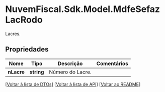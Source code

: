 # NuvemFiscal.Sdk.Model.MdfeSefazLacRodo
Lacres.

## Propriedades

Nome | Tipo | Descrição | Comentários
------------ | ------------- | ------------- | -------------
**nLacre** | **string** | Número do Lacre. | 

[[Voltar à lista de DTOs]](../README.md#documentation-for-models) [[Voltar à lista de API]](../README.md#documentation-for-api-endpoints) [[Voltar ao README]](../README.md)

